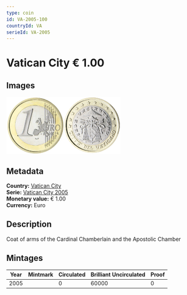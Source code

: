 ```yaml
---
type: coin
id: VA-2005-100
countryId: VA
serieId: VA-2005
---
```


# Vatican City € 1.00

## Images

<img src="../../../Images/common-2002-100.webp" height="150" alt="Front image"><img src="Images/vatican city-2005-100.webp" height="150" alt="Back image">

## Metadata

**Country:** [Vatican City](../index.md)\
**Serie:** [Vatican City 2005](index.md)\
**Monetary value:** € 1.00\
**Currency:** Euro

## Description

Coat of arms of the Cardinal Chamberlain and the Apostolic Chamber

## Mintages

| Year | Mintmark | Circulated | Brilliant Uncirculated | Proof |
| ---- | -------- | ---------- | ---------------------- | ----- |
| 2005 |          | 0          | 60000                  | 0     |
